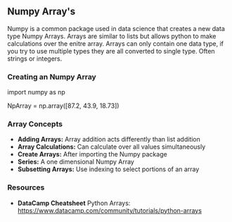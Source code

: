## Numpy Array's 

Numpy is a common package used in data science that creates a new data type Numpy Arrays. 
Arrays are similar to lists but allows python to make calculations over the enitre array. 
Arrays can only contain one data type, if you try to use multiple types they are all converted to single type. Often strings or integers. 

### Creating an Numpy Array 

import numpy as np 

NpArray = np.array([87.2, 43.9, 18.73]) 

### Array Concepts 

- **Adding Arrays:** Array addition acts differently than list addition 
- **Array Calculations:** Can calculate over all values simultaneously 
- **Create Arrays:** After importing the Numpy package 
- **Series:** A one dimensional Numpy Array 
- **Subsetting Arrays:** Use indexing to select portions of an array 

### Resources 
- **DataCamp Cheatsheet** Python Arrays: https://www.datacamp.com/community/tutorials/python-arrays

